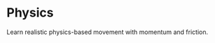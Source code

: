 # Physics

Learn realistic physics-based movement with momentum and friction.

<!-- start-embed-demo-/gdEmbed/exports/web/?scene=physics -->
<!-- end-embed-godot -->
